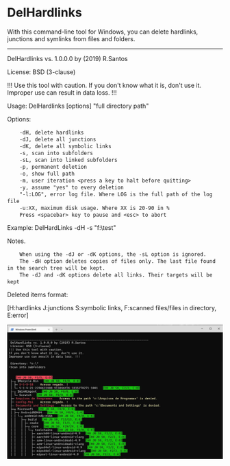 # DelHardlinks
With this command-line tool for Windows, you can delete hardlinks, junctions and symlinks from files and folders.

________________________________________________________________________________
 DelHardlinks vs. 1.0.0.0 by (2019) R.Santos
 
 License: BSD (3-clause)
 
 !!! Use this tool with caution.
If you don't know what it is, don't use it.
Improper use can result in data loss. !!!


 Usage: DelHardlinks [options] "full directory path"
 
 Options:
 
        -dH, delete hardlinks    
        -dJ, delete all junctions        
        -dK, delete all symbolic links
        -s, scan into subfolders
        -sL, scan into linked subfolders
        -p, permanent deletion
        -o, show full path
        -m, user iteration <press a key to halt before quitting>
        -y, assume "yes" to every deletion
        "-l:LOG", error log file. Where LOG is the full path of the log file
        -u:XX, maximum disk usage. Where XX is 20-90 in %
        Press <spacebar> key to pause and <esc> to abort

 Example: DelHardLinks -dH -s "f:\test\"

 Notes.
 
        When using the -dJ or -dK options, the -sL option is ignored.      
        The -dH option deletes copies of files only. The last file found in the search tree will be kept.        
        The -dJ and -dK options delete all links. Their targets will be kept

 Deleted items format:
        
 [H:hardlinks J:junctions S:symbolic links, F:scanned files/files in directory, E:error]
 
 ![images/demo.jpeg](https://github.com/rbsriobr/DelHardlinks/blob/ec117dd95901064c3a6fe2706cfc5c3044eaf12b/images/demo.jpeg?raw=true)
 

